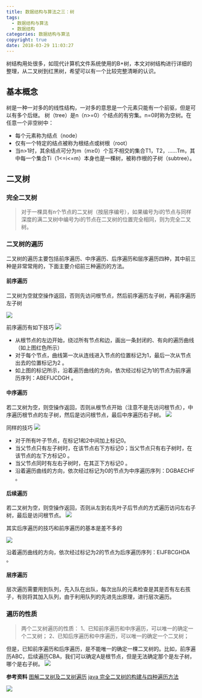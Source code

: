 ```yaml
---
title: 数据结构与算法之三：树
tags:
  - 数据结构与算法
  - 数据结构
categories: 数据结构与算法
copyright: true
date: 2018-03-29 11:03:27
---
```

树结构用处很多，如现代计算机文件系统使用的B+树，本文对树结构进行详细的整理，从二叉树到红黑树，希望可以有一个比较完整清晰的认识。
<!--more-->
## 基本概念
树是一种一对多的的线性结构，一对多的意思是一个元素只能有一个前驱，但是可以有多个后继。
树（tree）是n（n>=0）个结点的有穷集。n=0时称为空树。在任意一个非空树中：
* 每个元素称为结点（node）
* 仅有一个特定的结点被称为根结点或树根（root）
* 当n>1时，其余结点可分为m（m≥0）个互不相交的集合T1，T2，……Tm，其中每一个集合Ti（1<=i<=m）本身也是一棵树，被称作根的子树（subtree）。


## 二叉树
### 完全二叉树
> 对于一棵具有n个节点的二叉树（按层序编号），如果编号为i的节点与同样深度的满二叉树中编号为i的节点在二叉树的位置完全相同，则为完全二叉树。

### 二叉树的遍历
二叉树的遍历主要包括前序遍历、中序遍历、后序遍历和层序遍历四种，其中前三种是非常常用的，下面主要介绍前三种遍历的方法。

#### 前序遍历

二叉树为空就空操作返回，否则先访问根节点，然后前序遍历左子树，再前序遍历左子树

![](http://oankigr4l.bkt.clouddn.com/201805052305_929.png)

前序遍历有如下技巧
![](http://oankigr4l.bkt.clouddn.com/201805052306_725.png)

* 从根节点的左边开始，绕过所有节点和边，画出一条封闭的、有向的遍历曲线（如上图红色所示）
* 对于每个节点，曲线第一次从连线进入节点的位置标记为1，最后一次从节点出去的位置标记为2 。
* 如上图的标记所示，沿着遍历曲线的方向，依次经过标记为1的节点为前序遍历序列：ABEFIJCDGH 。

#### 中序遍历
若二叉树为空，则空操作返回，否则从根节点开始（注意不是先访问根节点），中序遍历根节点的左子树，然后是访问根节点，最后中序遍历右子树。
![](http://oankigr4l.bkt.clouddn.com/201805052306_295.png)

同样的技巧
![](http://oankigr4l.bkt.clouddn.com/201805052307_783.png)

* 对于所有叶子节点，在标记1和2中间加上标记0。
* 当父节点只有左子树时，在该节点右下方标记0；当父节点只有右子树时，在该节点的左下方标记0 。
* 当父节点同时有左右子树时，在其正下方标记0 。
* 沿着遍历曲线的方向，依次经过标记为0的节点为中序遍历序列：DGBAECHF 。

#### 后续遍历
若二叉树为空，则空操作返回，否则从左到右先叶子后节点的方式遍历访问左右子树，最后是访问根节点。
![](http://oankigr4l.bkt.clouddn.com/201805052307_36.png)

其实后序遍历的技巧和前序遍历的基本是差不多的

![](http://oankigr4l.bkt.clouddn.com/201805052307_142.png)

沿着遍历曲线的方向，依次经过标记为2的节点为后序遍历序列：EIJFBCGHDA 。

#### 层序遍历
层次遍历需要用到队列，先入队在出队，每次出队的元素检查是其是否有左右孩子，有则将其加入队列，由于利用队列的先进先出原理，进行层次遍历。


### 遍历的性质
> 两个二叉树遍历的性质： 
1、已知前序遍历和中序遍历，可以唯一的确定一个二叉树； 
2、已知后序遍历和中序遍历，可以唯一的确定一个二叉树；


但是，已知前序遍历和后序遍历，是不能唯一的确定一棵二叉树的。比如，前序遍历ABC，后续遍历CBA，我们可以确定A是根节点，但是无法确定那个是左子树，哪个是右子树。
![](http://oankigr4l.bkt.clouddn.com/201805052308_983.png)

**参考资料**
[图解二叉树及二叉树遍历](https://blog.csdn.net/xiaotan2011929/article/details/61427919)
[java 完全二叉树的构建与四种遍历方法](https://www.cnblogs.com/gonjan-blog/p/6504668.html)

![](http://oankigr4l.bkt.clouddn.com/wexin.png)